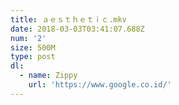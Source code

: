 ```yaml
---
title: ａｅｓｔｈｅｔｉｃ.mkv
date: 2018-03-03T03:41:07.688Z
num: '2'
size: 500M
type: post
dl:
  - name: Zippy
    url: 'https://www.google.co.id/'
---
```


